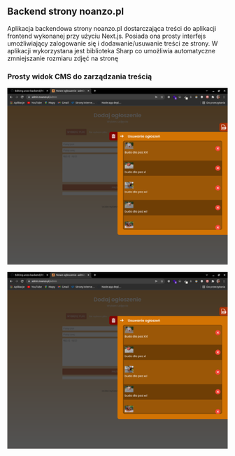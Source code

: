 ## Backend strony noanzo.pl

Aplikacja backendowa strony noanzo.pl dostarczająca treści do aplikacji frontend wykonanej przy użyciu Next.js.
Posiada ona prosty interfejs umożliwiający zalogowanie się i dodawanie/usuwanie treści ze strony. W aplikacji wykorzystana jest biblioteka Sharp co umożliwia automatyczne zmniejszanie rozmiaru zdjęć na stronę

### Prosty widok CMS do zarządzania treścią

![CMS1](/github_img/fff1.png)

![CMS2](/github_img/fff1.png)
